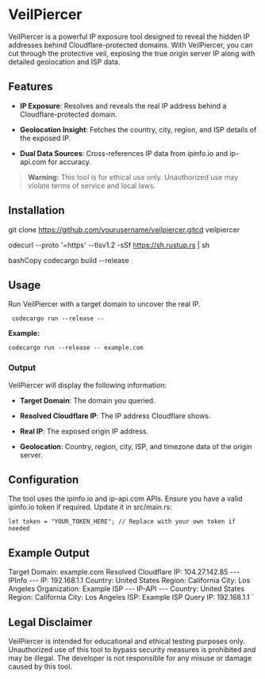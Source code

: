 VeilPiercer
===========

VeilPiercer is a powerful IP exposure tool designed to reveal the hidden IP addresses behind Cloudflare-protected domains. With VeilPiercer, you can cut through the protective veil, exposing the true origin server IP along with detailed geolocation and ISP data.

Features
--------

*   **IP Exposure**: Resolves and reveals the real IP address behind a Cloudflare-protected domain.
    
*   **Geolocation Insight**: Fetches the country, city, region, and ISP details of the exposed IP.
    
*   **Dual Data Sources**: Cross-references IP data from ipinfo.io and ip-api.com for accuracy.
    

> **Warning:** This tool is for ethical use only. Unauthorized use may violate terms of service and local laws.

Installation
------------

git clone https://github.com/yourusername/veilpiercer.gitcd veilpiercer

odecurl --proto '=https' --tlsv1.2 -sSf https://sh.rustup.rs | sh

bashCopy codecargo build --release

Usage
-----

Run VeilPiercer with a target domain to uncover the real IP.

` codecargo run --release --` 

**Example:**

 `codecargo run --release -- example.com`

### Output

VeilPiercer will display the following information:

*   **Target Domain**: The domain you queried.
    
*   **Resolved Cloudflare IP**: The IP address Cloudflare shows.
    
*   **Real IP**: The exposed origin IP address.
    
*   **Geolocation**: Country, region, city, ISP, and timezone data of the origin server.
    

Configuration
-------------

The tool uses the ipinfo.io and ip-api.com APIs. Ensure you have a valid ipinfo.io token if required. Update it in src/main.rs:

`let token = "YOUR_TOKEN_HERE"; // Replace with your own token if needed`

Example Output
--------------

Target Domain: example.com  Resolved Cloudflare IP: 104.27.142.85  --- IPInfo ---  IP: 192.168.1.1  Country: United States  Region: California  City: Los Angeles  Organization: Example ISP  --- IP-API ---  Country: United States  Region: California  City: Los Angeles  ISP: Example ISP  Query IP: 192.168.1.1   `

Legal Disclaimer
----------------

VeilPiercer is intended for educational and ethical testing purposes only. Unauthorized use of this tool to bypass security measures is prohibited and may be illegal. The developer is not responsible for any misuse or damage caused by this tool.
